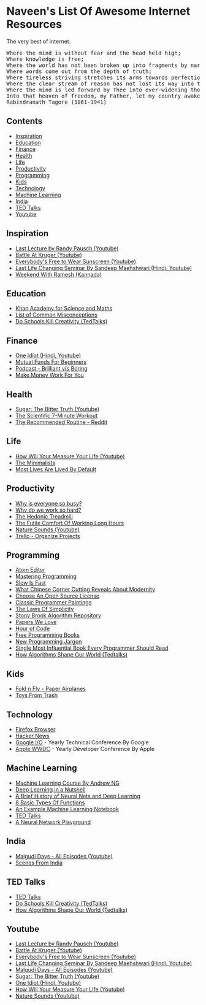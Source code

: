 # Naveen's List Of Awesome Internet Resources
The very best of internet.

<pre>
Where the mind is without fear and the head held high;
Where knowledge is free;
Where the world has not been broken up into fragments by narrow domestic walls;
Where words come out from the depth of truth;
Where tireless striving stretches its arms towards perfection;
Where the clear stream of reason has not lost its way into the dreary desert sand of dead habit;
Where the mind is led forward by Thee into ever-widening thought and action;
Into that heaven of freedom, my Father, let my country awake.
Rabindranath Tagore (1861-1941)
</pre>

## Contents
- [Inspiration](#inspiration)
- [Education](#education)
- [Finance](#finance)
- [Health](#health)
- [Life](#life)
- [Productivity](#productivity)
- [Programming](#programming)
- [Kids](#kids)
- [Technology](#technology)
- [Machine Learning](#machine-learning)
- [India](#india)
- [TED Talks](#ted-talks)
- [Youtube](#youtube)

## Inspiration
- [Last Lecture by Randy Pausch (Youtube)](https://www.youtube.com/watch?v=ji5_MqicxSo)
- [Battle At Kruger (Youtube)](https://www.youtube.com/watch?v=LU8DDYz68kM)
- [Everybody's Free to Wear Sunscreen (Youtube)](https://www.youtube.com/watch?v=MQlJ3vOp6nI)
- [Last Life Changing Seminar By Sandeep Maehshwari (Hindi, Youtube)](https://www.youtube.com/watch?v=eDiA1p5DlLg)
- [Weekend With Ramesh (Kannada)](https://www.zee5.com/tvshows/details/witness-an-inspiration-journey/0-6-43)

## Education
- [Khan Academy for Science and Maths](https://www.khanacademy.org/)
- [List of Common Misconceptions](https://en.wikipedia.org/wiki/List_of_common_misconceptions)
- [Do Schools Kill Creativity (TedTalks)](https://www.ted.com/talks/ken_robinson_says_schools_kill_creativity)

## Finance
- [One Idiot (Hindi, Youtube)](https://www.youtube.com/watch?v=vU1l1TB7GzI)
- [Mutual Funds For Beginners](https://unovest.co/2019/02/mutual-funds-beginners/)
- [Podcast - Brilliant v/s Boring](https://www.npr.org/sections/money/2016/03/04/469247400/episode-688-brilliant-vs-boring)
- [Make Money Work For You](https://retired.re-ynd.com/make-money-work-for-you/)

## Health
- [Sugar: The Bitter Truth (Youtube)](https://www.youtube.com/watch?v=dBnniua6-oM)
- [The Scientific 7-Minute Workout](https://well.blogs.nytimes.com/2013/05/09/the-scientific-7-minute-workout/)
- [The Recommended Routine - Reddit](https://www.reddit.com/r/bodyweightfitness/wiki/kb/recommended_routine)

## Life
- [How Will Your Measure Your Life (Youtube)](https://www.youtube.com/watch?v=tvos4nORf_Y)
- [The Minimalists](https://www.theminimalists.com/start/)
- [Most Lives Are Lived By Default](https://www.raptitude.com/2012/07/most-lives-are-lived-by-default/)

## Productivity
- [Why is everyone so busy?](https://www.economist.com/christmas-specials/2014/12/20/why-is-everyone-so-busy)
- [Why do we work so hard?](https://www.1843magazine.com/features/why-do-we-work-so-hard)
- [The Hedonic Treadmill](https://www.happierhuman.com/hedonic-treadmill/)
- [The Futile Comfort Of Working Long Hours](https://codewithoutrules.com/2018/02/11/working-long-hours/)
- [Nature Sounds (Youtube)](https://www.youtube.com/playlist?list=PL0997F448578D8566)
- [Trello - Organize Projects](https://trello.com/)

## Programming
- [Atom Editor](https://atom.io/)
- [Mastering Programming](https://www.facebook.com/notes/kent-beck/mastering-programming/1184427814923414/)
- [Slow Is Fast](http://www.programmerfu.com/2017/04/20/fast-is-slow-slow-is-smooth-smooth-is-fast.html)
- [What Chinese Corner Cutting Reveals About Modernity](https://aeon.co/essays/what-chinese-corner-cutting-reveals-about-modernity)
- [Choose An Open Source License](https://choosealicense.com/)
- [Classic Programmer Paintings](http://classicprogrammerpaintings.com/)
- [The Laws Of Simplicity](http://lawsofsimplicity.com/)
- [Stony Brook Algorithm Repository](http://algorist.com/algorist.html)
- [Papers We Love](https://github.com/papers-we-love/papers-we-love)
- [Hour of Code](https://code.org/learn)
- [Free Programming Books](https://github.com/EbookFoundation/free-programming-books/blob/master/free-programming-books.md)
- [New Programming Jargon](https://blog.codinghorror.com/new-programming-jargon/)
- [Single Most Influential Book Every Programmer Should Read](https://stackoverflow.com/questions/1711/what-is-the-single-most-influential-book-every-programmer-should-read)
- [How Algorithms Shape Our World (Tedtalks)](https://www.ted.com/talks/kevin_slavin_how_algorithms_shape_our_world)

## Kids
- [Fold n Fly - Paper Airplanes](https://www.foldnfly.com/#/1-1-1-1-1-1-1-1-2)
- [Toys From Trash](http://www.arvindguptatoys.com/toys.html)

## Technology
- [Firefox Browser](https://www.mozilla.org/en-US/firefox/)
- [Hacker News](https://news.ycombinator.com/)
- [Google I/O](https://events.google.com/io/) - Yearly Technical Conference By Google
- [Apple WWDC](https://developer.apple.com/wwdc19/) - Yearly Developer Conference By Apple

## Machine Learning
- [Machine Learning Course By Andrew NG](https://www.coursera.org/learn/machine-learning)
- [Deep Learning in a Nutshell](https://devblogs.nvidia.com/deep-learning-nutshell-core-concepts/)
- [A Brief History of Neural Nets and Deep Learning](http://www.andreykurenkov.com/writing/ai/a-brief-history-of-neural-nets-and-deep-learning/)
- [8 Basic Types Of Functions](http://mathonweb.com/help_ebook/html/functions_4.htm)
- [An Example Machine Learning Notebook](https://github.com/rhiever/Data-Analysis-and-Machine-Learning-Projects/blob/master/example-data-science-notebook/Example%20Machine%20Learning%20Notebook.ipynb)
- [TED Talks](https://gallery.keshif.me/tedtalks)
- [A Neural Network Playground](http://playground.tensorflow.org/)

## India
- [Malgudi Days - All Episodes (Youtube)](https://www.youtube.com/watch?v=aEjfHV0YbII&list=PL_c7L8RcICKpLCrTT_ZlyBlooup2aHBjT)
- [Scenes From India](http://archive.boston.com/bigpicture/2008/09/scenes_from_india.html)

## TED Talks
- [TED Talks](https://gallery.keshif.me/tedtalks)
- [Do Schools Kill Creativity (TedTalks)](https://www.ted.com/talks/ken_robinson_says_schools_kill_creativity)
- [How Algorithms Shape Our World (Tedtalks)](https://www.ted.com/talks/kevin_slavin_how_algorithms_shape_our_world)

## Youtube
- [Last Lecture by Randy Pausch (Youtube)](https://www.youtube.com/watch?v=ji5_MqicxSo)
- [Battle At Kruger (Youtube)](https://www.youtube.com/watch?v=LU8DDYz68kM)
- [Everybody's Free to Wear Sunscreen (Youtube)](https://www.youtube.com/watch?v=MQlJ3vOp6nI)
- [Last Life Changing Seminar By Sandeep Maehshwari (Hindi, Youtube)](https://www.youtube.com/watch?v=eDiA1p5DlLg)
- [Malgudi Days - All Episodes (Youtube)](https://www.youtube.com/watch?v=aEjfHV0YbII&list=PL_c7L8RcICKpLCrTT_ZlyBlooup2aHBjT)
- [Sugar: The Bitter Truth (Youtube)](https://www.youtube.com/watch?v=dBnniua6-oM)
- [One Idiot (Hindi, Youtube)](https://www.youtube.com/watch?v=vU1l1TB7GzI)
- [How Will Your Measure Your Life (Youtube)](https://www.youtube.com/watch?v=tvos4nORf_Y)
- [Nature Sounds (Youtube)](https://www.youtube.com/playlist?list=PL0997F448578D8566)



